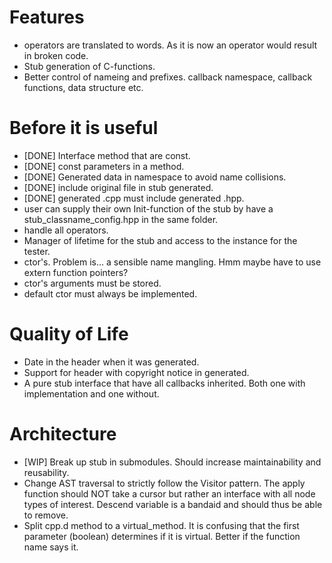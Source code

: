 # Features
 - operators are translated to words. As it is now an operator would result in broken code.
 - Stub generation of C-functions.
 - Better control of nameing and prefixes. callback namespace, callback
   functions, data structure etc.

# Before it is useful
 - [DONE] Interface method that are const.
 - [DONE] const parameters in a method.
 - [DONE] Generated data in namespace to avoid name collisions.
 - [DONE] include original file in stub generated.
 - [DONE] generated .cpp must include generated .hpp.
 - user can supply their own Init-function of the stub by have a stub_classname_config.hpp in the same folder.
 - handle all operators.
 - Manager of lifetime for the stub and access to the instance for the tester.
 - ctor's. Problem is... a sensible name mangling.
   Hmm maybe have to use extern function pointers?
 - ctor's arguments must be stored.
 - default ctor must always be implemented.

# Quality of Life
 - Date in the header when it was generated.
 - Support for header with copyright notice in generated.
 - A pure stub interface that have all callbacks inherited. Both one with
   implementation and one without.

# Architecture
 - [WIP] Break up stub in submodules. Should increase maintainability and reusability.
 - Change AST traversal to strictly follow the Visitor pattern. The apply
   function should NOT take a cursor but rather an interface with all node
   types of interest. Descend variable is a bandaid and should thus be able to
   remove.
 - Split cpp.d method to a virtual\_method. It is confusing that the first
   parameter (boolean) determines if it is virtual. Better if the function name
   says it.
